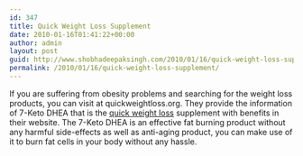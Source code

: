 ```yaml
---
id: 347
title: Quick Weight Loss Supplement
date: 2010-01-16T01:41:22+00:00
author: admin
layout: post
guid: http://www.shobhadeepaksingh.com/2010/01/16/quick-weight-loss-supplement/
permalink: /2010/01/16/quick-weight-loss-supplement/
---
```

If you are suffering from obesity problems and searching for the weight loss products, you can visit at quickweightloss.org. They provide the information of 7-Keto DHEA that is the [quick weight loss](http://quickweightloss.org/) supplement with benefits in their website. The 7-Keto DHEA is an effective fat burning product without any harmful side-effects as well as anti-aging product, you can make use of it to burn fat cells in your body without any hassle.